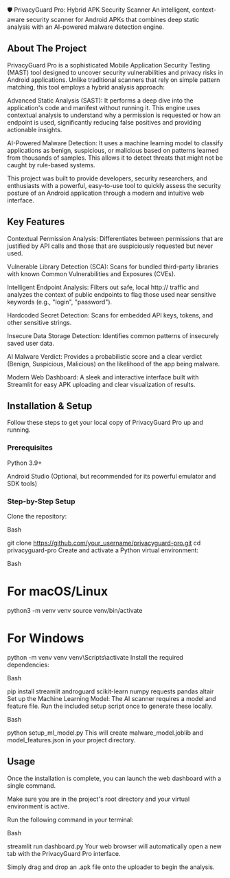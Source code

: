 🛡️ PrivacyGuard Pro: Hybrid APK Security Scanner
An intelligent, context-aware security scanner for Android APKs that combines deep static analysis with an AI-powered malware detection engine.

## About The Project
PrivacyGuard Pro is a sophisticated Mobile Application Security Testing (MAST) tool designed to uncover security vulnerabilities and privacy risks in Android applications. Unlike traditional scanners that rely on simple pattern matching, this tool employs a hybrid analysis approach:

Advanced Static Analysis (SAST): It performs a deep dive into the application's code and manifest without running it. This engine uses contextual analysis to understand why a permission is requested or how an endpoint is used, significantly reducing false positives and providing actionable insights.

AI-Powered Malware Detection: It uses a machine learning model to classify applications as benign, suspicious, or malicious based on patterns learned from thousands of samples. This allows it to detect threats that might not be caught by rule-based systems.

This project was built to provide developers, security researchers, and enthusiasts with a powerful, easy-to-use tool to quickly assess the security posture of an Android application through a modern and intuitive web interface.

## Key Features
Contextual Permission Analysis: Differentiates between permissions that are justified by API calls and those that are suspiciously requested but never used.

Vulnerable Library Detection (SCA): Scans for bundled third-party libraries with known Common Vulnerabilities and Exposures (CVEs).

Intelligent Endpoint Analysis: Filters out safe, local http:// traffic and analyzes the context of public endpoints to flag those used near sensitive keywords (e.g., "login", "password").

Hardcoded Secret Detection: Scans for embedded API keys, tokens, and other sensitive strings.

Insecure Data Storage Detection: Identifies common patterns of insecurely saved user data.

AI Malware Verdict: Provides a probabilistic score and a clear verdict (Benign, Suspicious, Malicious) on the likelihood of the app being malware.

Modern Web Dashboard: A sleek and interactive interface built with Streamlit for easy APK uploading and clear visualization of results.

## Installation & Setup
Follow these steps to get your local copy of PrivacyGuard Pro up and running.

### Prerequisites
Python 3.9+

Android Studio (Optional, but recommended for its powerful emulator and SDK tools)

### Step-by-Step Setup
Clone the repository:

Bash

git clone https://github.com/your_username/privacyguard-pro.git
cd privacyguard-pro
Create and activate a Python virtual environment:

Bash

# For macOS/Linux
python3 -m venv venv
source venv/bin/activate

# For Windows
python -m venv venv
venv\Scripts\activate
Install the required dependencies:

Bash

pip install streamlit androguard scikit-learn numpy requests pandas altair
Set up the Machine Learning Model:
The AI scanner requires a model and feature file. Run the included setup script once to generate these locally.

Bash

python setup_ml_model.py
This will create malware_model.joblib and model_features.json in your project directory.

## Usage
Once the installation is complete, you can launch the web dashboard with a single command.

Make sure you are in the project's root directory and your virtual environment is active.

Run the following command in your terminal:

Bash

streamlit run dashboard.py
Your web browser will automatically open a new tab with the PrivacyGuard Pro interface.

Simply drag and drop an .apk file onto the uploader to begin the analysis.
